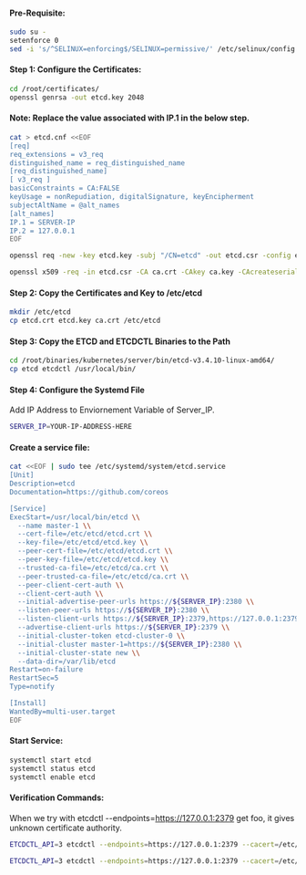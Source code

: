 #### Pre-Requisite:
```sh
sudo su -
setenforce 0
sed -i 's/^SELINUX=enforcing$/SELINUX=permissive/' /etc/selinux/config
```

#### Step 1: Configure the Certificates:
```sh
cd /root/certificates/
openssl genrsa -out etcd.key 2048
```
#### Note: Replace the value associated with IP.1 in the below step.

```sh
cat > etcd.cnf <<EOF
[req]
req_extensions = v3_req
distinguished_name = req_distinguished_name
[req_distinguished_name]
[ v3_req ]
basicConstraints = CA:FALSE
keyUsage = nonRepudiation, digitalSignature, keyEncipherment
subjectAltName = @alt_names
[alt_names]
IP.1 = SERVER-IP
IP.2 = 127.0.0.1
EOF
```
```sh
openssl req -new -key etcd.key -subj "/CN=etcd" -out etcd.csr -config etcd.cnf

openssl x509 -req -in etcd.csr -CA ca.crt -CAkey ca.key -CAcreateserial  -out etcd.crt -extensions v3_req -extfile etcd.cnf -days 1000
```
#### Step 2: Copy the Certificates and Key to /etc/etcd
```sh
mkdir /etc/etcd
cp etcd.crt etcd.key ca.crt /etc/etcd
```
#### Step 3: Copy the ETCD and ETCDCTL Binaries to the Path
```sh
cd /root/binaries/kubernetes/server/bin/etcd-v3.4.10-linux-amd64/
cp etcd etcdctl /usr/local/bin/
```

#### Step 4: Configure the Systemd File

Add IP Address to Enviornement Variable of Server_IP.
```sh
SERVER_IP=YOUR-IP-ADDRESS-HERE
```
#### Create a service file:
```sh
cat <<EOF | sudo tee /etc/systemd/system/etcd.service
[Unit]
Description=etcd
Documentation=https://github.com/coreos

[Service]
ExecStart=/usr/local/bin/etcd \\
  --name master-1 \\
  --cert-file=/etc/etcd/etcd.crt \\
  --key-file=/etc/etcd/etcd.key \\
  --peer-cert-file=/etc/etcd/etcd.crt \\
  --peer-key-file=/etc/etcd/etcd.key \\
  --trusted-ca-file=/etc/etcd/ca.crt \\
  --peer-trusted-ca-file=/etc/etcd/ca.crt \\
  --peer-client-cert-auth \\
  --client-cert-auth \\
  --initial-advertise-peer-urls https://${SERVER_IP}:2380 \\
  --listen-peer-urls https://${SERVER_IP}:2380 \\
  --listen-client-urls https://${SERVER_IP}:2379,https://127.0.0.1:2379 \\
  --advertise-client-urls https://${SERVER_IP}:2379 \\
  --initial-cluster-token etcd-cluster-0 \\
  --initial-cluster master-1=https://${SERVER_IP}:2380 \\
  --initial-cluster-state new \\
  --data-dir=/var/lib/etcd
Restart=on-failure
RestartSec=5
Type=notify

[Install]
WantedBy=multi-user.target
EOF
```
#### Start Service:
```sh
systemctl start etcd
systemctl status etcd
systemctl enable etcd
```
#### Verification Commands:

When we try with etcdctl --endpoints=https://127.0.0.1:2379 get foo, it gives unknown certificate authority.
```sh
ETCDCTL_API=3 etcdctl --endpoints=https://127.0.0.1:2379 --cacert=/etc/etcd/ca.crt --cert=/etc/etcd/etcd.crt --key=/etc/etcd/etcd.key put course "kplabs cka course is awesome"
```
```sh
ETCDCTL_API=3 etcdctl --endpoints=https://127.0.0.1:2379 --cacert=/etc/etcd/ca.crt --cert=/etc/etcd/etcd.crt --key=/etc/etcd/etcd.key get course
```
